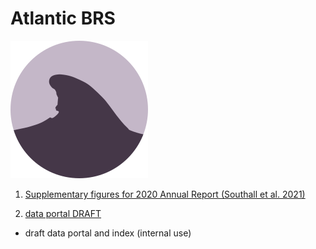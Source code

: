 # Atlantic BRS

![](images/logo.svg)

1. [Supplementary figures for 2020 Annual Report (Southall et al. 2021)](https://atlanticbrs.github.io/report_2020_supplementary_figures/)

2. [data portal DRAFT](https://bdtc.netlify.app)
  - draft data portal and index (internal use)
